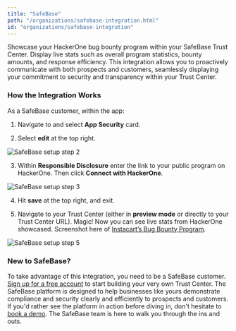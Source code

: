 ```yaml
---
title: "SafeBase"
path: "/organizations/safebase-integration.html"
id: "organizations/safebase-integration"
---
```


Showcase your HackerOne bug bounty program within your SafeBase Trust Center. Display live stats such as overall program statistics, bounty amounts, and response efficiency. This integration allows you to proactively communicate with both prospects and customers, seamlessly displaying your commitment to security and transparency within your Trust Center.

### How the Integration Works

As a SafeBase customer, within the app:

1. 	Navigate to and select **App Security** card.
 
2. 	Select **edit** at the top right.

 ![SafeBase setup step 2](/images/safebase-1.png)

3. 	Within **Responsible Disclosure** enter the link to your public program on HackerOne. Then click **Connect with HackerOne**.

 ![SafeBase setup step 3](/images/safebase-2.png)
 
4. 	Hit **save** at the top right, and exit.

5. 	Navigate to your Trust Center (either in **preview mode** or directly to your Trust Center URL). Magic! Now you can see live stats from HackerOne showcased. Screenshot here of [Instacart’s Bug Bounty Program](https://instacart.safebase.us/?itemUid=64c9680b-ef79-4c92-baa0-13b541954bef&source=click?utm_medium=article&utm_source=hackerone&utm_campaign=230614-HackerOneIntegration).
 
 ![SafeBase setup step 5](/images/safebase-3.png)

### New to SafeBase?

To take advantage of this integration, you need to be a SafeBase customer. [Sign up for a free account](https://app.safebase.io/signup?utm_medium=article&utm_source=hackerone&utm_campaign=230614-HackerOneIntegration) to start building your very own Trust Center. The SafeBase platform is designed to help businesses like yours demonstrate compliance and security clearly and efficiently to prospects and customers. If you'd rather see the platform in action before diving in, don't hesitate to [book a demo](https://safebase.io/schedule?utm_medium=article&utm_source=hackerone&utm_campaign=230614-HackerOneIntegration). The SafeBase team is here to walk you through the ins and outs.
 

